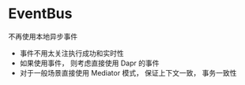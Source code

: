 # EventBus

不再使用本地异步事件

+ 事件不用太关注执行成功和实时性
+ 如果使用事件， 则考虑直接使用 Dapr 的事件
+ 对于一般场景直接使用 Mediator 模式， 保证上下文一致， 事务一致性